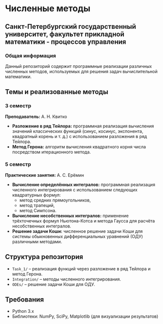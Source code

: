 # Численные методы
## Санкт-Петербургский государственный университет, факультет прикладной математики - процессов управления

### Общая информация
Данный репозиторий содержит программные реализации различных численных методов, используемых для решения задач вычислительной математики.

## Темы и реализованные методы

### 3 семестр
**Преподаватель:** А. Н. Квитко  

- **Разложение в ряд Тейлора:** программная реализация вычисления значений классических функций (синус, косинус, экспонента, квадратный корень и т. д.) с использованием разложения в ряд Тейлора.  
- **Метод Герона:** алгоритм вычисления квадратного корня числа посредством итерационного метода.

### 5 семестр
**Практические занятия:** А. С. Ерёмин  

- **Вычисление определённых интегралов:** программная реализация численного интегрирования с использованием следующих квадратурных формул:
  - метод средних прямоугольников,
  - метод трапеций,
  - метод Симпсона.
- **Вычисление несобственных интегралов:** применение трёхточечных формул Ньютона-Котса и метода Гаусса для расчёта несобственных интегралов.
- **Решение задачи Коши:** численное решение задачи Коши для системы обыкновенных дифференциальных уравнений (ОДУ) различными методами.

## Структура репозитория
- `Task_1/` – реализация функций через разложение в ряд Тейлора и метод Герона.
- `Integration/` – методы численного интегрирования.
- `ODEs/` – решение задачи Коши для ОДУ.

## Требования
- Python 3.x
- Библиотеки: NumPy, SciPy, Matplotlib (для визуализации результатов)




